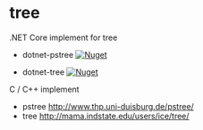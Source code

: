# tree

.NET Core implement for tree

* dotnet-pstree
[![Nuget](https://img.shields.io/nuget/v/dotnet-pstree.svg)](https://www.nuget.org/packages/dotnet-pstree)

* dotnet-tree
[![Nuget](https://img.shields.io/nuget/v/dotnet-tree.svg)](https://www.nuget.org/packages/dotnet-tree)

C / C++ implement

* pstree <http://www.thp.uni-duisburg.de/pstree/>
* tree <http://mama.indstate.edu/users/ice/tree/>
